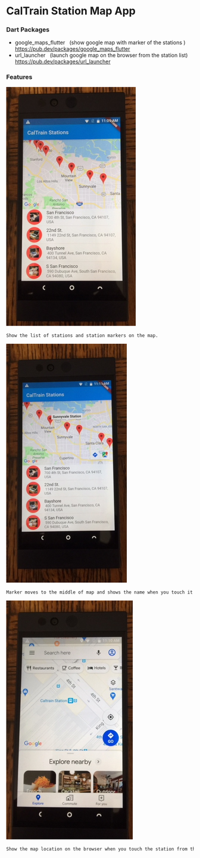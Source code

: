 # CalTrain Station Map App

### Dart Packages
- google_maps_flutter &nbsp;&nbsp;(show google map with  marker of the stations )<br />
    https://pub.dev/packages/google_maps_flutter
- url_launcher &nbsp;&nbsp;(launch google map on the browser from the station list)<br />
    https://pub.dev/packages/url_launcher


### Features
![image](./cs_1.jpg)
```sh
Show the list of stations and station markers on the map.
```
![image](./cs_2.jpg)
```sh
Marker moves to the middle of map and shows the name when you touch it on the map.
```
![image](./cs_3.jpg)
```sh
Show the map location on the browser when you touch the station from the list. 
```
